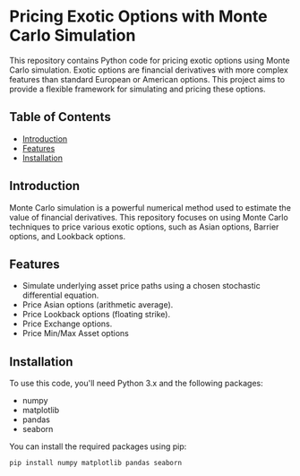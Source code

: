# Pricing Exotic Options with Monte Carlo Simulation

This repository contains Python code for pricing exotic options using Monte Carlo simulation. Exotic options are financial derivatives with more complex features than standard European or American options. This project aims to provide a flexible framework for simulating and pricing these options.

## Table of Contents

- [Introduction](#introduction)
- [Features](#features)
- [Installation](#installation)
 
## Introduction

Monte Carlo simulation is a powerful numerical method used to estimate the value of financial derivatives. This repository focuses on using Monte Carlo techniques to price various exotic options, such as Asian options, Barrier options, and Lookback options.

## Features

- Simulate underlying asset price paths using a chosen stochastic differential equation.
- Price Asian options (arithmetic average).
- Price Lookback options (floating strike).
- Price Exchange options.
- Price Min/Max Asset options

## Installation

To use this code, you'll need Python 3.x and the following packages:
- numpy
- matplotlib
- pandas
- seaborn

You can install the required packages using pip:

```bash
pip install numpy matplotlib pandas seaborn

